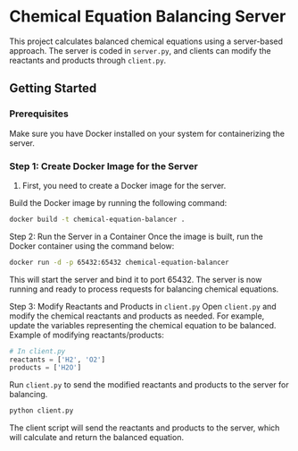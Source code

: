 # Chemical Equation Balancing Server
This project calculates balanced chemical equations using a server-based approach. The server is coded in `server.py`, and clients can modify the reactants and products through `client.py`.

## Getting Started
### Prerequisites

Make sure you have Docker installed on your system for containerizing the server.

### Step 1: Create Docker Image for the Server
1. First, you need to create a Docker image for the server. 

Build the Docker image by running the following command:
```bash
docker build -t chemical-equation-balancer .
```
Step 2: Run the Server in a Container
Once the image is built, run the Docker container using the command below:
```bash
docker run -d -p 65432:65432 chemical-equation-balancer
```
This will start the server and bind it to port 65432. The server is now running and ready to process requests for balancing chemical equations.

Step 3: Modify Reactants and Products in `client.py`
Open `client.py` and modify the chemical reactants and products as needed. For example, update the variables representing the chemical equation to be balanced.
Example of modifying reactants/products:
```python
# In client.py
reactants = ['H2', 'O2']
products = ['H2O']
```
Run `client.py` to send the modified reactants and products to the server for balancing.
```bash
python client.py
```
The client script will send the reactants and products to the server, which will calculate and return the balanced equation.
